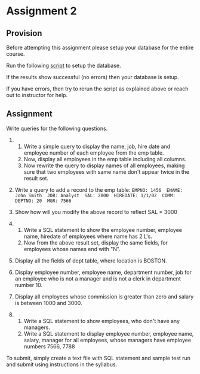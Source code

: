 # Assignment 2

## Provision

Before attempting this assignment please setup your database for the entire course.

Run the following [script](../resources/initializescript.sql) to setup the database.

If the results show successful (no errors) then your database is setup.

If you have errors, then try to rerun the script as explained above or reach out to instructor for help.

## Assignment

Write queries for the following questions.

1. 
   1. Write a simple query to display the name, job, hire date and employee
      number of each employee from the emp table.
   2. Now, display all employees in the emp table including all columns.
   3. Now rewrite the query to display names of all employees, making sure that
      two employees with same name don't appear twice in the result set.

2. Write a query to add a record to the emp table:
   `EMPNO: 1456  ENAME: John Smith  JOB: Analyst  SAL: 2000  HIREDATE: 1/1/02  COMM:  DEPTNO: 20  MGR: 7566`

3. Show how will you modify the above record to reflect SAL = 3000

4. 
   1. Write a SQL statement to show the employee number, employee name, hiredate
      of employees where name has 2 L's.
   2. Now from the above result set, display the same fields, for employees
      whose names end with "N".

5. Display all the fields of dept table, where location is BOSTON.

6. Display employee number, employee name, department number, job for an
   employee who is not a manager and is not a clerk in department number 10.

7. Display all employees whose commission is greater than zero and salary is
   between 1000 and 3000.

8. 
   1. Write a SQL statement to show employees, who don't have any managers.
   2. Write a SQL statement to display employee number, employee name, salary,
      manager for all employees, whose managers have employee numbers 7566, 7788

To submit, simply create a text file with SQL statement and sample test run and
submit using instructions in the syllabus.
